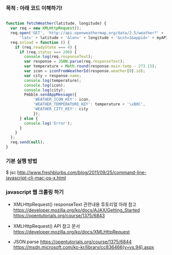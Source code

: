 ### 목적 : 아래 코드 이해하기!

```js

function fetchWeather(latitude, longitude) {
  var req = new XMLHttpRequest();
  req.open('GET', 'http://api.openweathermap.org/data/2.5/weather?' +
      'lat=' + latitude + '&lon=' + longitude + '&cnt=1&appid=' + myAPIKey, true);
  req.onload = function () {
    if (req.readyState === 4) {
      if (req.status === 200) {
        console.log(req.responseText);
        var response = JSON.parse(req.responseText);
        var temperature = Math.round(response.main.temp - 273.15);
        var icon = iconFromWeatherId(response.weather[0].id);
        var city = response.name;
        console.log(temperature);
        console.log(icon);
        console.log(city);
        Pebble.sendAppMessage({
            'WEATHER_ICON_KEY': icon,
            'WEATHER_TEMPERATURE_KEY': temperature + '\xB0C',
            'WEATHER_CITY_KEY': city
            }); 
      } else {
        console.log('Error');
      }   
    }   
  };  
  req.send(null);
}

```


### 기본 실행 방법
$ jsc
http://www.freshblurbs.com/blog/2011/09/25/command-line-javascript-cli-mac-os-x.html



### javascript 웹 크롤링 하기


- XMLHttpRequest() responseText 관련내용 튜토리얼 아래 참고
https://developer.mozilla.org/ko/docs/AJAX/Getting_Started
https://opentutorials.org/course/1375/6843

- XMLHttpRequest() API 참고 문서
https://developer.mozilla.org/ko/docs/XMLHttpRequest

- JSON.parse
https://opentutorials.org/course/1375/6844
https://msdn.microsoft.com/ko-kr/library/cc836466(v=vs.94).aspx




